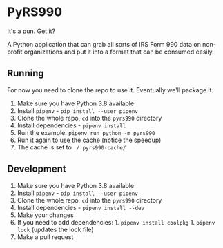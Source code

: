 # PyRS990

It's a pun. Get it?

A Python application that can grab all sorts of IRS Form 990 data on non-profit organizations and
put it into a format that can be consumed easily.

## Running

For now you need to clone the repo to use it. Eventually we'll package it.

  1. Make sure you have Python 3.8 available
  1. Install `pipenv` - `pip install --user pipenv`
  1. Clone the whole repo, `cd` into the `pyrs990` directory
  1. Install dependencies - `pipenv install`
  1. Run the example: `pipenv run python -m pyrs990`
  1. Run it again to use the cache (notice the speedup)
  1. The cache is set to `./.pyrs990-cache/`

## Development

  1. Make sure you have Python 3.8 available
  1. Install `pipenv` - `pip install --user pipenv`
  1. Clone the whole repo, `cd` into the `pyrs990` directory
  1. Install dependencies - `pipenv install --dev`
  1. Make your changes
  1. If you need to add dependencies:
    1. `pipenv install coolpkg`
    1. `pipenv lock` (updates the lock file)
  1. Make a pull request


